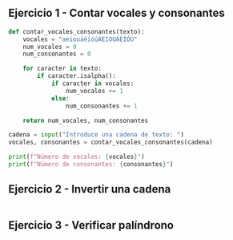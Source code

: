 ## Ejercicio 1 - Contar vocales y consonantes

```python
def contar_vocales_consonantes(texto):
    vocales = "aeiouáéíóúAEIOUÁÉÍÓÚ"
    num_vocales = 0
    num_consonantes = 0

    for caracter in texto:
        if caracter.isalpha():
            if caracter in vocales:
                num_vocales += 1
            else:
                num_consonantes += 1

    return num_vocales, num_consonantes

cadena = input("Introduce una cadena de texto: ")
vocales, consonantes = contar_vocales_consonantes(cadena)

print(f"Número de vocales: {vocales}")
print(f"Número de consonantes: {consonantes}")
```

## Ejercicio 2 - Invertir una cadena

```python
```

## Ejercicio 3 - Verificar palíndrono

```python
````